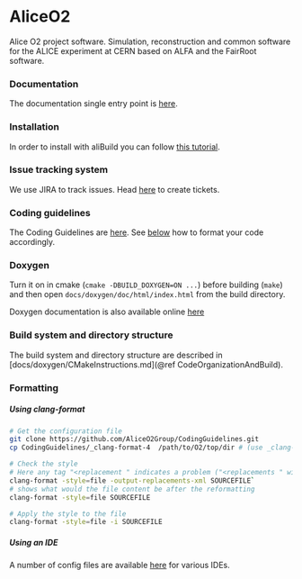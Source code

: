 
AliceO2
=======

Alice O2 project software. Simulation, reconstruction and common software for
the ALICE experiment at CERN based on ALFA and the FairRoot software.

### Documentation
The documentation single entry point is [here](https://alice-o2.web.cern.ch/).

### Installation
In order to install with aliBuild you can follow [this tutorial](http://alisw.github.io/alibuild/o2-tutorial.html).

### Issue tracking system
We use JIRA to track issues. Head [here](https://alice.its.cern.ch/jira) to create tickets.

### Coding guidelines
The Coding Guidelines are [here](https://github.com/AliceO2Group/CodingGuidelines).
See [below](###Formatting) how to format your code accordingly.

### Doxygen
Turn it on in cmake (`cmake -DBUILD_DOXYGEN=ON ...`) before building (`make`) and then open
`docs/doxygen/doc/html/index.html` from the build directory.

Doxygen documentation is also available online [here](http://aliceo2group.github.io/AliceO2/)

### Build system and directory structure
The build system and directory structure are described in
[docs/doxygen/CMakeInstructions.md](@ref CodeOrganizationAndBuild).

### Formatting
##### Using clang-format
```bash
# Get the configuration file
git clone https://github.com/AliceO2Group/CodingGuidelines.git
cp CodingGuidelines/_clang-format-4  /path/to/O2/top/dir # (use _clang-format-3 if you use clang-format v3)

# Check the style
# Here any tag "<replacement " indicates a problem ("<replacements " with **s** is fine!)
clang-format -style=file -output-replacements-xml SOURCEFILE`
# shows what would the file content be after the reformatting
clang-format -style=file SOURCEFILE

# Apply the style to the file
clang-format -style=file -i SOURCEFILE
```

##### Using an IDE
A number of config files are available [here](https://github.com/AliceO2Group/CodingGuidelines) for various IDEs.

